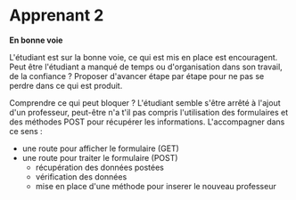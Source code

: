 # Apprenant 2
**En bonne voie**

L'étudiant est sur la bonne voie, ce qui est mis en place est encouragent.
Peut être l'étudiant a manqué de temps ou d'organisation dans son travail, de la confiance ?
Proposer d'avancer étape par étape pour ne pas se perdre dans ce qui est produit.

Comprendre ce qui peut bloquer ? L'étudiant semble s'être arrêté à l'ajout d'un professeur, peut-être n'a t'il pas
compris l'utilisation des formulaires et des méthodes POST pour récupérer les informations.
L'accompagner dans ce sens :
- une route pour afficher le formulaire (GET)
- une route pour traiter le formulaire (POST)
  - récupération des données postées
  - vérification des données
  - mise en place d'une méthode pour inserer le nouveau professeur


